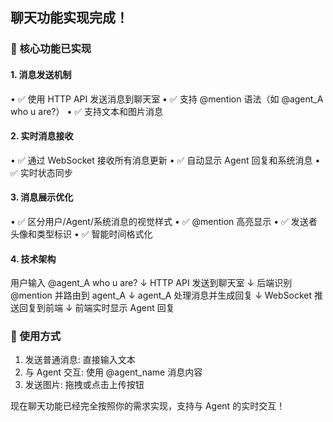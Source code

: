 ## 聊天功能实现完成！

### 🎉 核心功能已实现

#### 1. 消息发送机制
• ✅ 使用 HTTP API 发送消息到聊天室
• ✅ 支持 @mention 语法（如 @agent_A who u are?）
• ✅ 支持文本和图片消息

#### 2. 实时消息接收
• ✅ 通过 WebSocket 接收所有消息更新
• ✅ 自动显示 Agent 回复和系统消息
• ✅ 实时状态同步

#### 3. 消息展示优化
• ✅ 区分用户/Agent/系统消息的视觉样式
• ✅ @mention 高亮显示
• ✅ 发送者头像和类型标识
• ✅ 智能时间格式化

#### 4. 技术架构
用户输入 @agent_A who u are?
    ↓
HTTP API 发送到聊天室
    ↓
后端识别 @mention 并路由到 agent_A
    ↓
agent_A 处理消息并生成回复
    ↓
WebSocket 推送回复到前端
    ↓
前端实时显示 Agent 回复


### 🚀 使用方式

1. 发送普通消息: 直接输入文本
2. 与 Agent 交互: 使用 @agent_name 消息内容
3. 发送图片: 拖拽或点击上传按钮

现在聊天功能已经完全按照你的需求实现，支持与 Agent 的实时交互！